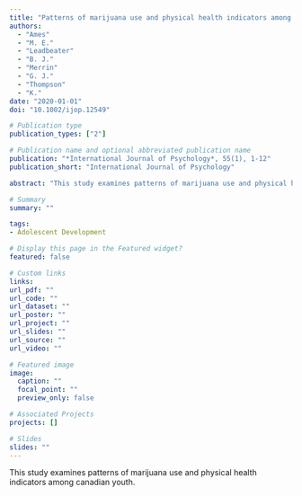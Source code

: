 ```yaml
---
title: "Patterns of marijuana use and physical health indicators among Canadian Youth"
authors:
  - "Ames"
  - "M. E."
  - "Leadbeater"
  - "B. J."
  - "Merrin"
  - "G. J."
  - "Thompson"
  - "K."
date: "2020-01-01"
doi: "10.1002/ijop.12549"

# Publication type
publication_types: ["2"]

# Publication name and optional abbreviated publication name
publication: "*International Journal of Psychology*, 55(1), 1-12"
publication_short: "International Journal of Psychology"

abstract: "This study examines patterns of marijuana use and physical health indicators among canadian youth."

# Summary
summary: ""

tags:
- Adolescent Development

# Display this page in the Featured widget?
featured: false

# Custom links
links:
url_pdf: ""
url_code: ""
url_dataset: ""
url_poster: ""
url_project: ""
url_slides: ""
url_source: ""
url_video: ""

# Featured image
image:
  caption: ""
  focal_point: ""
  preview_only: false

# Associated Projects
projects: []

# Slides
slides: ""
---
```


This study examines patterns of marijuana use and physical health indicators among canadian youth.

